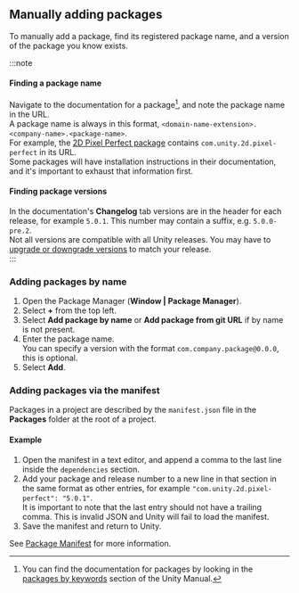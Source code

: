 ## Manually adding packages

To manually add a package, find its registered package name, and a version of the package you know exists.  

:::note
#### Finding a package name
Navigate to the documentation for a package[^1], and note the package name in the URL.  
A package name is always in this format, `<domain-name-extension>.<company-name>.<package-name>`.  
For example, the [2D Pixel Perfect package](https://docs.unity3d.com/Packages/com.unity.2d.pixel-perfect@latest/) contains `com.unity.2d.pixel-perfect` in its URL.  
Some packages will have installation instructions in their documentation, and it's important to exhaust that information first.  

#### Finding package versions
In the documentation's **Changelog** tab versions are in the header for each release, for example `5.0.1`. This number may contain a suffix, e.g. `5.0.0-pre.2`.  
Not all versions are compatible with all Unity releases. You may have to [upgrade or downgrade versions](https://docs.unity3d.com/Manual/upm-ui-update.html) to match your release.  
:::  

### Adding packages by name
1. Open the Package Manager (**Window | Package Manager**).
2. Select **+** from the top left.
3. Select **Add package by name** or **Add package from git URL** if by name is not present.
4. Enter the package name.  
   You can specify a version with the format `com.company.package@0.0.0`, this is optional.
5. Select **Add**.

### Adding packages via the manifest
Packages in a project are described by the `manifest.json` file in the **Packages** folder at the root of a project.

#### Example
1. Open the manifest in a text editor, and append a comma to the last line inside the `dependencies` section.
2. Add your package and release number to a new line in that section in the same format as other entries, for example `"com.unity.2d.pixel-perfect": "5.0.1"`.  
    It is important to note that the last entry should not have a trailing comma. This is invalid JSON and Unity will fail to load the manifest.  
3. Save the manifest and return to Unity.

See [Package Manifest](https://docs.unity3d.com/Manual/upm-manifestPkg.html) for more information.  

[^1]: You can find the documentation for packages by looking in the [packages by keywords](https://docs.unity3d.com/Manual/pack-keys.html) section of the Unity Manual.